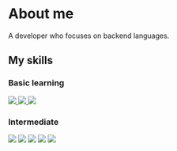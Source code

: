# About me
A developer who focuses on backend languages.

## My skills

### Basic learning
<a href="https://docs.microsoft.com/pt-br/dotnet/csharp/">
    <img src="https://img.shields.io/badge/CSharp-239120?style=for-the-badge&logo=CSharp&logoColor=white">
</a>

<a href="https://go.dev/">
  <img src="https://img.shields.io/badge/Golang-29BEB0?style=for-the-badge&logo=Go&logoColor=white">
</a>

<a href="https://python.org/">
  <img src="https://img.shields.io/badge/Python-3776AB?style=for-the-badge&logo=python&logoColor=white">
</a>

### Intermediate
<span>
<img src="https://img.shields.io/badge/Bash-000000?style=for-the-badge&logo=hyper&logoColor=white">
</span>

<span>
    <img src="https://img.shields.io/badge/JavaScript-F7DF1E?style=for-the-badge&logo=javascript&logoColor=black">
</span>
<a href="https://www.typescriptlang.org/">
<img src="https://img.shields.io/badge/typescript-3178C6?style=for-the-badge&logo=typescript&logoColor=white"></a>
<a href="https://git-scm.com/">
<img src="https://img.shields.io/badge/git-F05032?style=for-the-badge&logo=git&logoColor=white"></a>
<a href="https://www.mongodb.com/en-us">
    <img src="https://img.shields.io/badge/mongodb-47A248?style=for-the-badge&logo=mongodb&logoColor=white">
</a>
